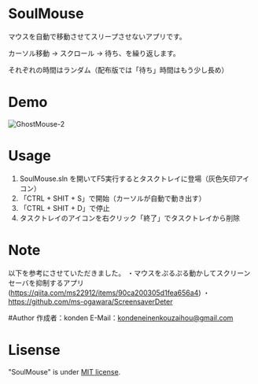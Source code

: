 # SoulMouse
マウスを自動で移動させてスリープさせないアプリです。

カーソル移動 → スクロール → 待ち、を繰り返します。

それぞれの時間はランダム（配布版では「待ち」時間はもう少し長め）

# Demo
![GhostMouse-2](https://user-images.githubusercontent.com/71972294/147397685-b0e024c6-506b-47a1-a8ef-326bbaa0a29a.gif)

# Usage
1. SoulMouse.sln を開いてF5実行するとタスクトレイに登場（灰色矢印アイコン）
2. 「CTRL + SHIT + S」で開始（カーソルが自動で動き出す）
3. 「CTRL + SHIT + D」で停止
4. タスクトレイのアイコンを右クリック「終了」でタスクトレイから削除

# Note
以下を参考にさせていただきました。
・マウスをぷるぷる動かしてスクリーンセーバを抑制するアプリ(https://qiita.com/ms22912/items/90ca200305d1fea656a4)
・https://github.com/ms-ogawara/ScreensaverDeter

#Author
作成者：konden
E-Mail：kondeneinenkouzaihou@gmail.com

# Lisense
"SoulMouse" is under [MIT license](https://en.wikipedia.org/wiki/MIT_License).
